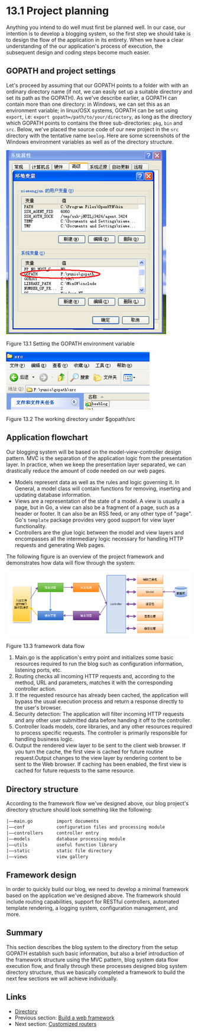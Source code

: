 # 13.1 Project planning

Anything you intend to do well must first be planned well. In our case, our intention is to develop a blogging system, so the first step we should take is to design the flow of the application in its entirety. When we have a clear understanding of the our application's process of execution, the subsequent design and coding steps become much easier. 

## GOPATH and project settings

Let's proceed by assuming that our GOPATH points to a folder with with an ordinary directory name (if not, we can easily set up a suitable directory and set its path as the GOPATH). As we've describe earlier, a GOPATH can contain more than one directory: in Windows, we can set this as an environment variable; in linux/OSX systems, GOPATH can be set using `export`, i.e: `export gopath=/path/to/your/directory`, as long as the directory which GOPATH points to contains the three sub-directories: `pkg`, `bin` and `src`. Below, we've placed the source code of our new project in the `src` directory with the tentative name `beelog`. Here are some screenshots of the Windows environment variables as well as of the directory structure.   

![](images/13.1.gopath.png?raw=true)

Figure 13.1 Setting the GOPATH environment variable

![](images/13.1.gopath2.png?raw=true)

Figure 13.2 The working directory under $gopath/src 

## Application flowchart

Our blogging system will be based on the model-view-controller design pattern. MVC is the separation of the application logic from the presentation layer. In practice, when we keep the presentation layer separated, we can drastically reduce the amount of code needed on our web pages.

- Models represent data as well as the rules and logic governing it. In General, a model class will contain functions for removing, inserting and updating database information. 
- Views are a representation of the state of a model. A view is usually a page, but in Go, a view can also be a fragment of a page, such as a header or footer. It can also be an RSS feed, or any other type of "page". Go's `template` package provides very good support for view layer functionality.
- Controllers are the glue logic between the model and view layers and encompasses all the intermediary logic necessary for handling HTTP requests and generating Web pages.

The following figure is an overview of the project framework and demonstrates how data will flow through the system:

![](images/13.1.flow.png?raw=true)

Figure 13.3 framework data flow 

1. Main.go is the application's entry point and initializes some basic resources required to run the blog such as configuration information, listening ports, etc.
2. Routing checks all incoming HTTP requests and, according to the method, URL and parameters, matches it with the corresponding controller action.
3. If the requested resource has already been cached, the application will bypass the usual execution process and return a response directly to the user's browser.
4. Security detection: The application will filter incoming HTTP requests and any other user submitted data before handing it off to the controller.
5. Controller loads models, core libraries, and any other resources required to process specific requests. The controller is primarily responsible for handling business logic.
6. Output the rendered view layer to be sent to the client web browser. If you turn the cache, the first view is cached for future routine request.Output changes to the view layer by rendering content to be sent to the Web browser. If caching has been enabled, the first view is cached for future requests to the same resource.

## Directory structure

According to the framework flow we've designed above, our blog project's directory structure should look something like the following: 

	|——main.go         import documents
	|——conf            configuration files and processing module
	|——controllers     controller entry
	|——models          database processing module
	|——utils           useful function library
	|——static          static file directory
    |——views           view gallery

## Framework design

In order to quickly build our blog, we need to develop a minimal framework based on the application we've designed above. The framework should include routing capabilities, support for RESTful controllers, automated template rendering, a logging system, configuration management, and more.

## Summary

This section describes the blog system to the directory from the setup GOPATH establish such basic information, but also a brief introduction of the framework structure using the MVC pattern, blog system data flow execution flow, and finally through these processes designed blog system directory structure, thus we basically completed a framework to build the next few sections we will achieve individually.

## Links

- [Directory](preface.md)
- Previous section: [Build a web framework](13.0.md)
- Next section: [Customized routers](13.2.md)
